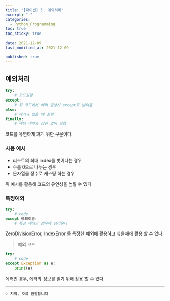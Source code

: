 ```yaml
---
title: "[파이썬] 3. 예외처리"
excerpt: " "
categories:
  - Python_Programming
toc: true
toc_sticky: true
 
date: 2021-12-09
last_modified_at: 2021-12-09

published: true
---
```




## 예외처리

```python
try:
    # 코드실행
except:
    # 위 코드에서 에러 발생시 except로 넘어옴
else:
    # 에러가 없을 떄 실행
finally:
    # 예외 여부와 상관 없이 실행
```

코드를 유연하게 짜기 위한 구문이다.

### 사용 예시

- 리스트의 최대 index를 벗어나는 경우
- 수를 0으로 나누는 경우
- 문자열을 정수로 캐스팅 하는 경우

위 예시를 활용해 코드의 유연성을 높힐 수 있다

### 특정예외


```python
try:
    # code
except 예외이름:
    # 특정 예외인 경우에 넘어온다
```

ZeroDivisionError, IndexError 등 특정한 예외에 활용하고 싶을때에 활용 할 수 있다.

> 예외 코드
> 

```python
try:
    # code 
except Exception as e:
    print(e)
```

에러인 경우, 에러의 정보를 얻기 위해 활용 할 수 있다.

---
```
💡 지적, 오류 환영합니다
```
